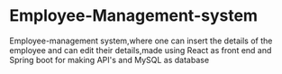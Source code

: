 # Employee-Management-system
Employee-management system,where one can insert the details of the employee and can edit their details,made using React as front end and Spring boot for making API's and MySQL as database 
